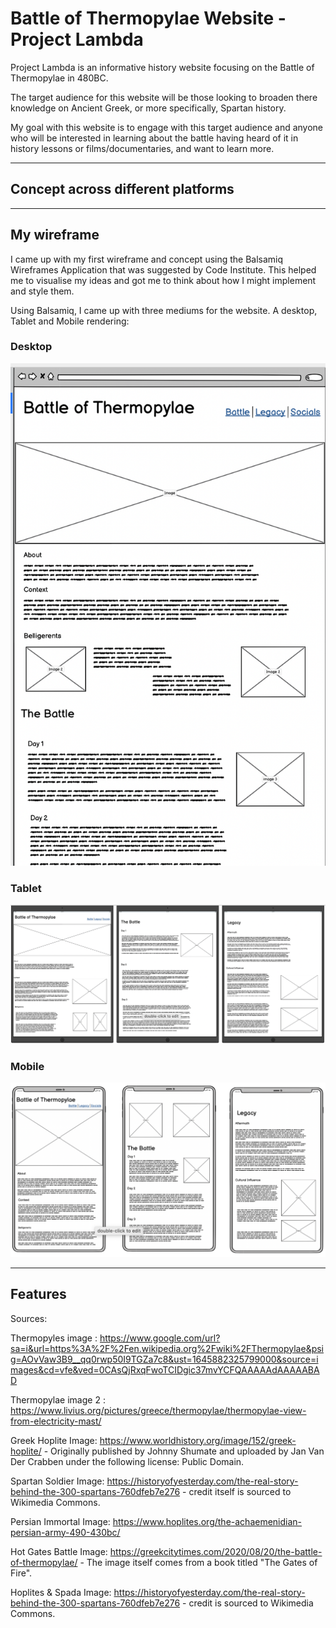 # Battle of Thermopylae Website - Project Lambda

Project Lambda is an informative history website focusing on the Battle of Thermopylae in 480BC.

The target audience for this website will be those looking to broaden there knowledge on Ancient Greek, or more specifically, Spartan history. 

My goal with this website is to engage with this target audience and anyone who will be interested in learning about the battle having heard of it in history lessons or films/documentaries, and want to learn more. 

---
## Concept across different platforms





---
## My wireframe

I came up with my first wireframe and concept using the Balsamiq Wireframes Application that was suggested by Code Institute. 
This helped me to visualise my ideas and got me to think about how I might implement and style them. 

Using Balsamiq, I came up with three mediums for the website. A desktop, Tablet and Mobile rendering: 

### Desktop

![Desktop](assets/images/Desktop_Wireframe.png)

### Tablet

![Tablet](assets/images/Tablet_Wireframe.png)

### Mobile

![Mobile](assets/images/Mobile_Wireframe.png)

---

## Features











Sources:

Thermopyles image : https://www.google.com/url?sa=i&url=https%3A%2F%2Fen.wikipedia.org%2Fwiki%2FThermopylae&psig=AOvVaw3B9__qq0rwp50I9TGZa7c8&ust=1645882325799000&source=images&cd=vfe&ved=0CAsQjRxqFwoTCIDgic37mvYCFQAAAAAdAAAAABAD

Thermopylae image 2 : https://www.livius.org/pictures/greece/thermopylae/thermopylae-view-from-electricity-mast/

Greek Hoplite Image: https://www.worldhistory.org/image/152/greek-hoplite/ - Originally published by Johnny Shumate and uploaded by Jan Van Der Crabben under the following license: Public Domain. 

Spartan Soldier Image: https://historyofyesterday.com/the-real-story-behind-the-300-spartans-760dfeb7e276 - credit itself is sourced to Wikimedia Commons. 

Persian Immortal Image: https://www.hoplites.org/the-achaemenidian-persian-army-490-430bc/

Hot Gates Battle Image: https://greekcitytimes.com/2020/08/20/the-battle-of-thermopylae/ - The image itself comes from a book titled "The Gates of Fire".

Hoplites & Spada Image: https://historyofyesterday.com/the-real-story-behind-the-300-spartans-760dfeb7e276 - credit is sourced to Wikimedia Commons.